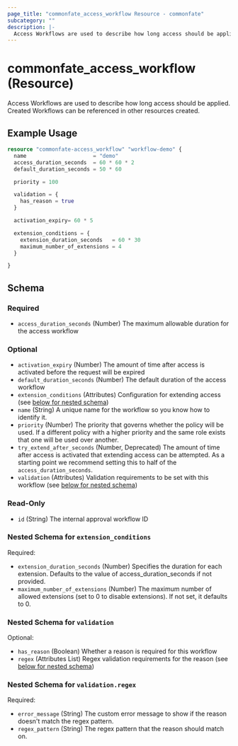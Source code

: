 ```yaml
---
page_title: "commonfate_access_workflow Resource - commonfate"
subcategory: ""
description: |-
  Access Workflows are used to describe how long access should be applied. Created Workflows can be referenced in other resources created.
---
```


# commonfate_access_workflow (Resource)

Access Workflows are used to describe how long access should be applied. Created Workflows can be referenced in other resources created.



## Example Usage

```terraform
resource "commonfate-access_workflow" "workflow-demo" {
  name                     = "demo"
  access_duration_seconds  = 60 * 60 * 2
  default_duration_seconds = 50 * 60

  priority = 100

  validation = {
    has_reason = true
  }

  activation_expiry= 60 * 5

  extension_conditions = {
    extension_duration_seconds   = 60 * 30
    maximum_number_of_extensions = 4
  }

}
```


<!-- schema generated by tfplugindocs -->
## Schema

### Required

- `access_duration_seconds` (Number) The maximum allowable duration for the access workflow

### Optional

- `activation_expiry` (Number) The amount of time after access is activated before the request will be expired
- `default_duration_seconds` (Number) The default duration of the access workflow
- `extension_conditions` (Attributes) Configuration for extending access (see [below for nested schema](#nestedatt--extension_conditions))
- `name` (String) A unique name for the workflow so you know how to identify it.
- `priority` (Number) The priority that governs whether the policy will be used. If a different policy with a higher priority and the same role exists that one will be used over another.
- `try_extend_after_seconds` (Number, Deprecated) The amount of time after access is activated that extending access can be attempted. As a starting point we recommend setting this to half of the `access_duration_seconds`.
- `validation` (Attributes) Validation requirements to be set with this workflow (see [below for nested schema](#nestedatt--validation))

### Read-Only

- `id` (String) The internal approval workflow ID

<a id="nestedatt--extension_conditions"></a>
### Nested Schema for `extension_conditions`

Required:

- `extension_duration_seconds` (Number) Specifies the duration for each extension. Defaults to the value of access_duration_seconds if not provided.
- `maximum_number_of_extensions` (Number) The maximum number of allowed extensions (set to 0 to disable extensions). If not set, it defaults to 0.


<a id="nestedatt--validation"></a>
### Nested Schema for `validation`

Optional:

- `has_reason` (Boolean) Whether a reason is required for this workflow
- `regex` (Attributes List) Regex validation requirements for the reason (see [below for nested schema](#nestedatt--validation--regex))

<a id="nestedatt--validation--regex"></a>
### Nested Schema for `validation.regex`

Required:

- `error_message` (String) The custom error message to show if the reason doesn't match the regex pattern.
- `regex_pattern` (String) The regex pattern that the reason should match on.

